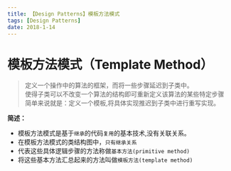 ```yaml
---
title: 【Design Patterns】模板方法模式
tags: [Design Patterns]
date: 2018-1-14
---
```


# 模板方法模式（Template Method）
> 定义一个操作中的算法的框架，而将一些步骤延迟到子类中。  
使得子类可以不改变一个算法的结构即可重新定义该算法的某些特定步骤  
> 简单来说就是：定义一个模板,将具体实现推迟到子类中进行重写实现。  

**简述：**
- 模板方法模式是基于`继承`的代码`复用`的基本技术,没有关联关系。
- 在模板方法模式的类结构图中，`只有继承关系`
- 代表这些具体逻辑步骤的方法称做`基本方法(primitive method)`
- 将这些基本方法汇总起来的方法叫做`模板方法(template method)`
